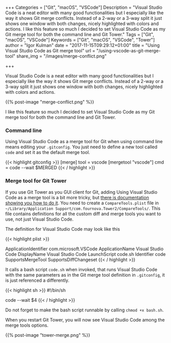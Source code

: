 +++
Categories = ["Git", "macOS", "VSCode"]
Description = "Visual Studio Code is a neat editor with many good functionalities but I especially like the way it shows Git merge conflicts. Instead of a 2-way or a 3-way split it just shows one window with both changes, nicely highlighted with colors and actions. I like this feature so much I decided to set Visual Studio Code as my Git merge tool for both the command line and Git Tower."
Tags = ["Git", "macOS", "VSCode"]
Keywords = ["Git", "macOS", "VSCode", "Tower"]
author = "Igor Kulman"
date = "2017-11-15T09:29:12+01:00"
title = "Using Visual Studio Code as Git merge tool"
url = "/using-vscode-as-git-merge-tool"
share_img = "/images/merge-conflict.png"

+++

Visual Studio Code is a neat editor with many good functionalities but I especially like the way it shows Git merge conflicts. Instead of a 2-way or a 3-way split it just shows one window with both changes, nicely highlighted with colors and actions. 

{{% post-image "merge-conflict.png" %}}

I like this feature so much I decided to set Visual Studio Code as my Git merge tool for both the command line and Git Tower.

### Command line

Using Visual Studio Code as a merge tool for Git when using command line means editing your `.gitconfig`. You just need to define a new tool called `code` and set it as the default merge tool.

{{< highlight gitconfig >}}
[merge]
        tool = vscode
[mergetool "vscode"]
        cmd = code --wait $MERGED
{{< / highlight >}}

<!--more-->

### Merge tool for Git Tower

If you use Git Tower as you GUI client for Git, adding Using Visual Studio Code as a merge tool is a bit more tricky, but [there is documentation showing you how to do it](https://www.git-tower.com/help/mac/integration/custom-diff-tools). You need to create a `CompareTools.plist` file in `~/Library/Application Support/com.fournova.Tower2/CompareTools/`. This file contains definitions for all the custom diff and merge tools you want to use, not just Visual Studio Code. 

The definition for Visual Studio Code may look like this

{{< highlight plist >}}
<?xml version="1.0" encoding="UTF-8"?>
<!DOCTYPE plist PUBLIC "-//Apple//DTD PLIST 1.0//EN" 
    "http://www.apple.com/DTDs/PropertyList-1.0.dtd">
<plist version="1.0">
<array>    
    <dict>
        <key>ApplicationIdentifier</key>
        <string>com.microsoft.VSCode</string>
        <key>ApplicationName</key>
        <string>Visual Studio Code</string>
        <key>DisplayName</key>
        <string>Visual Studio Code</string>
        <key>LaunchScript</key>
        <string>code.sh</string>
        <key>Identifier</key>
        <string>code</string>
        <key>SupportsMergeTool</key>
        <true/>
        <key>SupportsDiffChangeset</key>
        <false/>
    </dict>
</array>
</plist>
{{< / highlight >}}

It calls a bash script `code.sh` when invoked, that runs Visual Studio Code with the same parameters as in the Git merge tool definition in `.gitconfig`, it is just referenced a differently. 

{{< highlight sh >}}
 #!/bin/sh

code --wait $4
{{< / highlight >}}

Do not forget to make the bash script runnable by calling `chmod +x bash.sh`.

When you restart Git Tower, you will now see Visual Studio Code among the merge tools options.

{{% post-image "tower-merge.png" %}}
